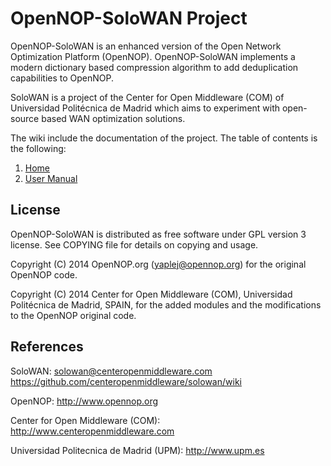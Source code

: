 # OpenNOP-SoloWAN Project

OpenNOP-SoloWAN is an enhanced version of the Open Network Optimization Platform (OpenNOP). OpenNOP-SoloWAN implements a modern dictionary based compression algorithm to add deduplication capabilities to OpenNOP. 

SoloWAN is a project of the Center for Open Middleware (COM) of Universidad Politécnica de Madrid which aims to experiment with open-source based WAN optimization solutions.

The wiki include the documentation of the project. The table of contents is the following:

1. [Home](https://github.com/centeropenmiddleware/solowan/wiki)
2. [User Manual](https://github.com/centeropenmiddleware/solowan/wiki/OpenNOP-SoloWAN-User-Manual)

## License

OpenNOP-SoloWAN is distributed as free software under GPL version 3 license. See COPYING file for details on copying and usage.

Copyright (C) 2014 OpenNOP.org (yaplej@opennop.org) for the original OpenNOP code.

Copyright (C) 2014 Center for Open Middleware (COM), Universidad Politécnica de Madrid, SPAIN, for the added modules and the modifications to the OpenNOP original code.

## References

   SoloWAN: solowan@centeropenmiddleware.com
      https://github.com/centeropenmiddleware/solowan/wiki

   OpenNOP:
      http://www.opennop.org

   Center for Open Middleware (COM):
      http://www.centeropenmiddleware.com

   Universidad Politecnica de Madrid (UPM):
      http://www.upm.es
